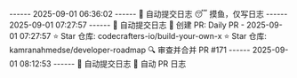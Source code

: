 ------ 2025-09-01 06:36:02 ------
🌱 自动提交日志
😴 摸鱼，仅写日志
------ 2025-09-01 07:27:57 ------
🌱 自动提交日志
🌿 创建 PR: Daily PR - 2025-09-01 07:27:57
⭐ Star 仓库: codecrafters-io/build-your-own-x
⭐ Star 仓库: kamranahmedse/developer-roadmap
🔍 审查并合并 PR #171
------ 2025-09-01 08:12:53 ------
🌱 自动提交日志
🌿 自动 PR 日志
